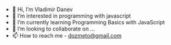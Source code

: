 - 👋 Hi, I’m Vladimir Danev
- 👀 I’m interested in programming with javascript
- 🌱 I’m currently learning Programming Basics with JavaScript 
- 💞️ I’m looking to collaborate on ...
- 📫 How to reach me - dozmeto@gmail.com

<!---
dozmee/dozmee is a ✨ special ✨ repository because its `README.md` (this file) appears on your GitHub profile.
You can click the Preview link to take a look at your changes.
--->
